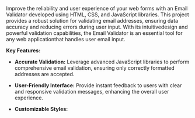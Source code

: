 Improve the reliability and user experience of your web forms with an Email Validator developed using HTML, CSS, and JavaScript libraries. This project provides a robust solution for validating email addresses, ensuring data accuracy and reducing errors during user input. With its intuitivedesign and powerful validation capabilities, the Email Validator is an essential tool for any web applicationthat handles user email input.

  **Key Features:**

- **Accurate Validation:**  Leverage advanced JavaScript libraries to perform comprehensive email validation, ensuring only correctly formatted addresses are accepted.

- **User-Friendly Interface:**  Provide instant feedback to users with clear and responsive validation messages, enhancing the overall user experience.

- **Customizable Styles:**

